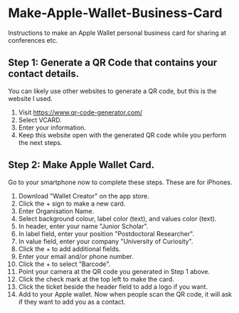 # Make-Apple-Wallet-Business-Card
Instructions to make an Apple Wallet personal business card for sharing at conferences etc.


## Step 1: Generate a QR Code that contains your contact details.
You can likely use other websites to generate a QR code, but this is the website I used.

1. Visit https://www.qr-code-generator.com/
2. Select VCARD.
3. Enter your information.
4. Keep this website open with the generated QR code while you perform the next steps.


## Step 2: Make Apple Wallet Card.
Go to your smartphone now to complete these steps. These are for iPhones.
1. Download "Wallet Creator" on the app store.
2. Click the + sign to make a new card.
3. Enter Organisation Name.
4. Select background colour, label color (text), and values color (text).
5. In header, enter your name "Junior Scholar".
6. In label field, enter your position "Postdoctoral Researcher".
7. In value field, enter your company "University of Curiosity".
8. Click the + to add additional fields.
9. Enter your email and/or phone number.
10. Click the + to select "Barcode".
11. Point your camera at the QR code you generated in Step 1 above.
12. Click the check mark at the top left to make the card.
13. Click the ticket beside the header field to add a logo if you want.
14. Add to your Apple wallet. Now when people scan the QR code, it will ask if they want to add you as a contact.

